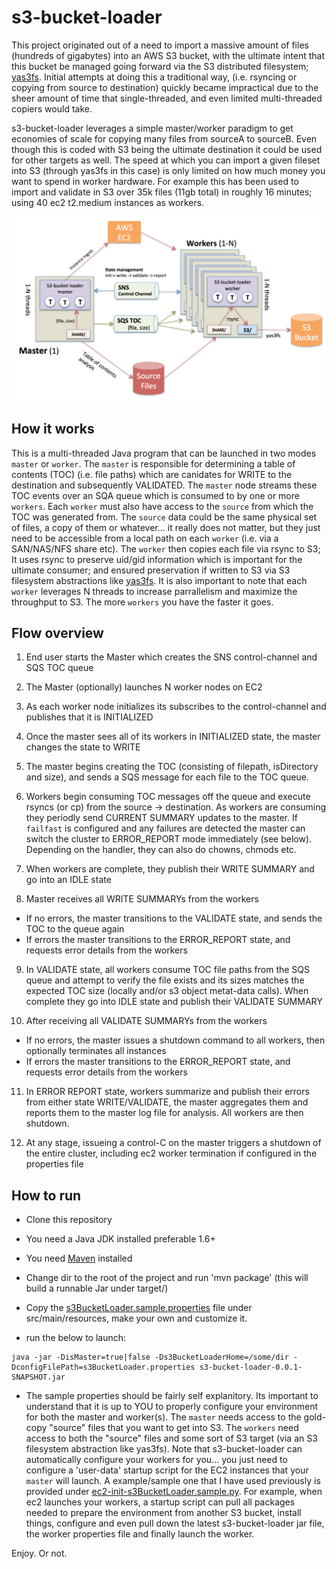 s3-bucket-loader
================

This project originated out of a need to import a massive amount of files (hundreds of gigabytes) into an AWS S3 bucket, with the ultimate intent that this bucket be managed going forward via the S3 distributed filesystem; [yas3fs](https://github.com/danilop/yas3fs). Initial attempts at doing this a traditional way, (i.e. rsyncing or copying from source to destination) quickly became impractical due to the sheer amount of time that single-threaded, and even limited multi-threaded copiers would take. 

s3-bucket-loader leverages a simple master/worker paradigm to get economies of scale for copying many files from sourceA to sourceB. Even though this is coded with S3 being the ultimate destination it could be used for other targets as well. The speed at which you can import a given fileset into S3 (through yas3fs in this case) is only limited on how much money you want to spend in worker hardware. For example this has been used to import and validate in S3 over 35k files (11gb total) in roughly 16 minutes; using 40 ec2 t2.medium instances as workers. 

![Alt text](/diagram.png "Diagram")

## How it works

This is a multi-threaded Java program that can be launched in two modes `master` or `worker`. The `master` is responsible for determining a table of contents (TOC) (i.e. file paths) which are canidates for WRITE to the destination and subsequently VALIDATED. The `master` node streams these TOC events over an SQA queue which is consumed to by one or more `workers`. Each `worker` must also have access to the `source` from which the TOC was generated from. The `source` data could be the same physical set of files, a copy of them or whatever... it really does not matter, but they just need to be accessible from a local path on each `worker` (i.e. via a SAN/NAS/NFS share etc). The `worker` then copies each file via rsync to S3; It uses rsync to preserve uid/gid information which is important for the ultimate consumer; and ensured preservation if written to S3 via S3 filesystem abstractions like [yas3fs](https://github.com/danilop/yas3fs). It is also important to note that each `worker` leverages N threads to increase parrallelism and maximize the throughput to S3. The more `workers` you have the faster it goes.

## Flow overview

1. End user starts the Master which creates the SNS control-channel and SQS TOC queue

2. The Master (optionally) launches N worker nodes on EC2

3. As each worker node initializes its subscribes to the control-channel and publishes that it is INITIALIZED

4. Once the master sees all of its workers in INITIALIZED state, the master changes the state to WRITE

5. The master begins creating the TOC (consisting of filepath, isDirectory and size), and sends a SQS message for each file to the TOC queue.

6. Workers begin consuming TOC messages off the queue and execute rsyncs (or cp) from the source -> destination. As workers are consuming they periodly send CURRENT SUMMARY updates to the master. If `failfast` is configured and any failures are detected the master can switch the cluster to ERROR_REPORT mode immediately (see below). Depending on the handler, they can also do chowns, chmods etc. 

7. When workers are complete, they publish their WRITE SUMMARY and go into an IDLE state

8. Master receives all WRITE SUMMARYs from the workers
  * If no errors, the master transitions to the VALIDATE state, and sends the TOC to the queue again
  * If errors the master transitions to the ERROR_REPORT state, and requests error details from the workers

9. In VALIDATE state, all workers consume TOC file paths from the SQS queue and attempt to verify the file exists and its sizes matches the expected TOC size (locally and/or s3 object metat-data calls). When complete they go into IDLE state and publish their VALIDATE SUMMARY

10. After receiving all VALIDATE SUMMARYs from the workers
  * If no errors, the master issues a shutdown command to all workers, then optionally terminates all instances
  * If errors the master transitions to the ERROR_REPORT state, and requests error details from the workers

11. In ERROR REPORT state, workers summarize and publish their errors from either state WRITE/VALIDATE, the master aggregates them and reports them to the master log file for analysis. All workers are then shutdown.

12. At any stage, issueing a control-C on the master triggers a shutdown of the entire cluster, including ec2 worker termination if configured in the properties file


## How to run

* Clone this repository

* You need a Java JDK installed preferable 1.6+

* You need [Maven](http://maven.apache.org/) installed

* Change dir to the root of the project and run 'mvn package' (this will build a runnable Jar under target/)

* Copy the [s3BucketLoader.sample.properties](https://github.com/bitsofinfo/s3-bucket-loader/blob/master/src/main/resources/s3BucketLoader.sample.properties) file under src/main/resources, make your own and customize it. 

* run the below to launch:
```
java -jar -DisMaster=true|false -Ds3BucketLoaderHome=/some/dir -DconfigFilePath=s3BucketLoader.properties s3-bucket-loader-0.0.1-SNAPSHOT.jar
```

* The sample properties should be fairly self explanitory. Its important to understand that it is up to YOU to properly configure your environment for both the master and worker(s). The `master` needs access to the gold-copy "source" files that you want to get into S3. The `workers` need access to both the "source" files and some sort of S3 target (via an S3 filesystem abstraction like yas3fs). Note that s3-bucket-loader can automatically configure your workers for you... you just need to configure a 'user-data' startup script for the EC2 instances that your `master` will launch. A example/sample one that I have used previously is provided under [ec2-init-s3BucketLoader.sample.py](src/main/resources/ec2-init-s3BucketLoader.sample.py). For example, when ec2 launches your workers, a startup script can pull all packages needed to prepare the environment from another S3 bucket, install things, configure and even pull down the latest s3-bucket-loader jar file, the worker properties file and finally launch the worker.

Enjoy. Or not. 




